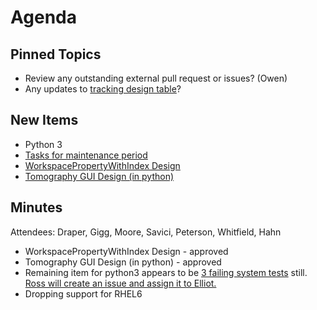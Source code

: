 Agenda
======

Pinned Topics
-------------
* Review any outstanding external pull request or issues? (Owen)
* Any updates to [tracking design table](https://github.com/mantidproject/documents/blob/master/Project-Management/TechnicalSteeringCommittee/reports/TSC-TrackingDesignProposals.md)?

New Items
---------
- Python 3
- [Tasks for maintenance period](https://github.com/mantidproject/documents/blob/master/Project-Management/TechnicalSteeringCommittee/reports/MaintenanceTasks.md)
- [WorkspacePropertyWithIndex Design](https://github.com/mantidproject/documents/pull/42)
- [Tomography GUI Design (in python)](https://github.com/mantidproject/documents/pull/43)

Minutes
-------

Attendees: Draper, Gigg, Moore, Savici, Peterson, Whitfield, Hahn

* WorkspacePropertyWithIndex Design - approved
* Tomography GUI Design (in python) - approved
* Remaining item for python3 appears to be [3 failing system tests](http://builds.mantidproject.org/job/master_systemtests-ubuntu-16.04-python3/202/testReport/) still. [Ross will create an issue and assign it to Elliot.](https://github.com/mantidproject/mantid/issues/20440)
* Dropping support for RHEL6
